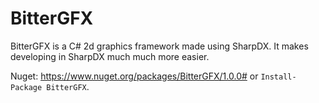 # BitterGFX

BitterGFX is a C# 2d graphics framework made using SharpDX.
It makes developing in SharpDX much much more easier.

Nuget: https://www.nuget.org/packages/BitterGFX/1.0.0# or ``Install-Package BitterGFX``.
